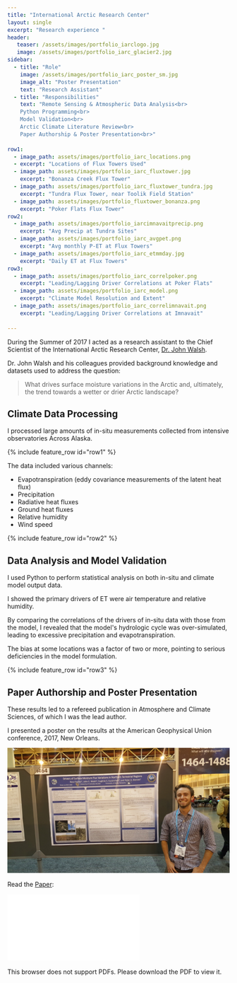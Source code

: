 ```yaml
---
title: "International Arctic Research Center"
layout: single
excerpt: "Research experience "
header:
   teaser: /assets/images/portfolio_iarclogo.jpg
   image: /assets/images/portfolio_iarc_glacier2.jpg
sidebar:
  - title: "Role"
    image: /assets/images/portfolio_iarc_poster_sm.jpg
    image_alt: "Poster Presentation"
    text: "Research Assistant"
  - title: "Responsibilities"
    text: "Remote Sensing & Atmospheric Data Analysis<br>
    Python Programming<br>
    Model Validation<br>
    Arctic Climate Literature Review<br>
    Paper Authorship & Poster Presentation<br>"
    
row1:
  - image_path: assets/images/portfolio_iarc_locations.png
  - excerpt: "Locations of Flux Towers Used"
  - image_path: assets/images/portfolio_iarc_fluxtower.jpg
    excerpt: "Bonanza Creek Flux Tower"
  - image_path: assets/images/portfolio_iarc_fluxtower_tundra.jpg
    excerpt: "Tundra Flux Tower, near Toolik Field Station"
  - image_path: assets/images/portfolio_fluxtower_bonanza.png
    excerpt: "Poker Flats Flux Tower"
row2:
  - image_path: assets/images/portfolio_iarcimnavaitprecip.png
    excerpt: "Avg Precip at Tundra Sites"
  - image_path: assets/images/portfolio_iarc_avgpet.png
    excerpt: "Avg monthly P-ET at Flux Towers"
  - image_path: assets/images/portfolio_iarc_etmmday.jpg
    excerpt: "Daily ET at Flux Towers"
row3:
  - image_path: assets/images/portfolio_iarc_correlpoker.png
    excerpt: "Leading/Lagging Driver Correlations at Poker Flats"
  - image_path: assets/images/portfolio_iarc_model.png
    excerpt: "Climate Model Resolution and Extent"
  - image_path: assets/images/portfolio_iarc_correlimnavait.png
    excerpt: "Leading/Lagging Driver Correlations at Imnavait"

---
```


During the Summer of 2017 I acted as a research assistant to the Chief Scientist of the International Arctic Research Center, [Dr. John Walsh](https://uaf-iarc.org/?directory_entry=john-walsh).

Dr. John Walsh and his colleagues provided background knowledge and datasets used to address the question:

> What drives surface moisture variations in the Arctic and, ultimately, the trend towards a wetter or drier Arctic landscape? 



## Climate Data Processing

I processed large amounts of in-situ measurements collected from intensive observatories Across Alaska. 

{% include feature_row id="row1" %}

The data included various channels:
- Evapotranspiration (eddy covariance measurements of the latent heat flux)
- Precipitation
- Radiative heat fluxes
- Ground heat fluxes
- Relative humidity
- Wind speed

{% include feature_row id="row2" %}


## Data Analysis and Model Validation

I used Python to perform  statistical analysis on both in-situ and climate model output data. 

I showed the primary drivers of ET were air temperature and relative humidity. 


By comparing the correlations of the drivers of in-situ data with those from the model, I revealed that the model's hydrologic cycle was over-simulated, leading to excessive precipitation and evapotranspiration.

The bias at some locations was a factor of two or more, pointing to serious deficiencies in the model formulation. 

{% include feature_row id="row3" %}


## Paper Authorship and Poster Presentation

These results led to a refereed publication in Atmosphere and Climate Sciences, of which I was the lead author.

I presented a poster on the results at the American Geophysical Union conference, 2017, New Orleans.

<img src="/assets/images/portfolio_iarc_poster.jpg" alt="IARC Poster Presentation at AGU">

Read the [Paper](/assets/pdfs/RF_AtmosphericandClimateSciences(FischerWalshetal).pdf):


<object data="/assets/pdfs/RF_AtmosphericandClimateSciences(FischerWalshetal).pdf" type="application/pdf" width="700px" height="1000px">
    <embed src="/assets/pdfs/RF_AtmosphericandClimateSciences(FischerWalshetal).pdf">
        <p>This browser does not support PDFs. Please download the PDF to view it.</p>
    </embed>
</object>
